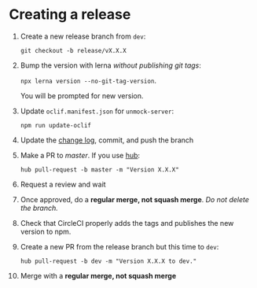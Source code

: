 # Creating a release

1. Create a new release branch from `dev`: 

    `git checkout -b release/vX.X.X`

1. Bump the version with lerna *without publishing git tags*: 

    `npx lerna version --no-git-tag-version`.
    
    You will be prompted for new version.

1. Update `oclif.manifest.json` for `unmock-server`:

    `npm run update-oclif`

1. Update the [change log](./changelog.md), commit, and push the branch
1. Make a PR to *master*. If you use [hub](https://hub.github.com/):

    `hub pull-request -b master -m "Version X.X.X"`
1. Request a review and wait
1. Once approved, do a **regular merge, not squash merge**. *Do not delete the branch.*
1. Check that CircleCI properly adds the tags and publishes the new version to npm.
1. Create a new PR from the release branch but this time to `dev`:

    `hub pull-request -b dev -m "Version X.X.X to dev."`
1. Merge with a **regular merge, not squash merge**
